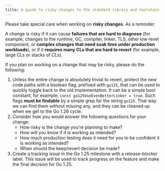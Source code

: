 ```yaml
---
title: A guide to risky changes to the standard library and toolchain
---
```


Please take special care when working on **risky changes**.
As a reminder:

A change is risky if it can cause **failures that are hard to diagnose** (for example, changes to
the runtime, GC, compiler, linker, TLS, other low-level component, or **complex changes that
need soak time under production workloads**), or if it **requires many CLs that are hard to
revert** (for example, large CLs or stacks of CLs).

If you plan on working on a change that may be risky, please do the following:
1. Unless the entire change is absolutely trivial to revert, protect the new code paths with a
   boolean flag, prefixed with `go125`, that can be used to quickly toggle back to the old
   implementation.
   It can be a simple bool constant, for example, `const go125UseEvenBetterLinker = true`.
   Such flags **must be findable** by a simple grep for the string `go125`.
   That way we can find them without missing any, and they can be cleaned up when we get to the
   Go 1.26 cycle.
2. Consider how you would answer the following questions for your change:
   * How risky is the change you're planning to make?
   * How will you know if it is working as intended?
   * How much production testing does it need for you to be confident it is working as intended?
   * When should the keep/revert decision be made?
3. Create a tracking issue in the Go 1.25 milestone with a release-blocker label.
   This issue will be used to track progress on the feature and make the final decision for Go 1.25.
